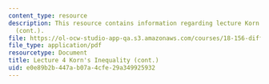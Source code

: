 ```yaml
---
content_type: resource
description: This resource contains information regarding lecture Korn's inequality
  (cont.).
file: https://ol-ocw-studio-app-qa.s3.amazonaws.com/courses/18-156-differential-analysis-ii-partial-differential-equations-and-fourier-analysis-spring-2016/e0e89b2b447ab07a4cfe29a349925932_MIT18_156S16_lec4.pdf
file_type: application/pdf
resourcetype: Document
title: Lecture 4 Korn's Inequality (cont.)
uid: e0e89b2b-447a-b07a-4cfe-29a349925932
---
```

